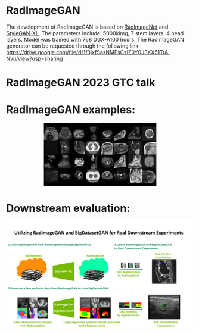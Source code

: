 # RadImageGAN
The development of RadImageGAN is based on [RadImageNet](https://github.com/BMEII-AI/RadImageNet) and [StyleGAN-XL](https://github.com/autonomousvision/stylegan-xl). The parameters include: 5000kimg,  7 stem layers, 4 head layers. Model was trained with 768 DGX-A100 hours. The RadImageGAN generator can be requested through the following link: https://drive.google.com/file/d/1f3jxfSasNMFsCzlZ0Y0J3XX51TrA-Nvu/view?usp=sharing

# RadImageGAN 2023 GTC talk

# RadImageGAN examples: 
<p align="center">
  <img src="media/radimagegan_example.gif" width='60%'>
</p>


# Downstream evaluation:
<img src="media/study_design.png">
